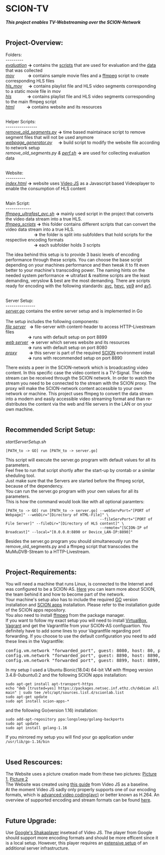 # SCION-TV</br>
***This project enables TV-Webstreaming over the SCION-Network***</br>
</br>

## Project-Overview:</br>

Folders:</br>
---------</br>
<i>[evaluation](evaluation) </i>  <strong>-></strong>  contains the [scripts](evaluation/scripts) that are used for evaluation and the [data](evaluation/data) that was collected</br>
<i>[mov](mov) &nbsp; &nbsp; &nbsp; &nbsp; &nbsp;  </i>  <strong>-></strong>  contains sample movie files and a [ffmpeg](https://ffmpeg.org/ffmpeg-formats.html#hls-2) script to create corresponding HLS files         </br> 
<i>[hls_mov](hls_mov) &nbsp;&nbsp;&nbsp; </i>  <strong>-></strong>  contains playlist file and HLS video segments corresponding to a static movie file in mov </br>
<i>[hls](hls) &nbsp;&nbsp;  &nbsp; &nbsp; &nbsp; &nbsp;&nbsp;  </i>  <strong>-></strong>  contains playlist file and HLS video segments corresponding to the main ffmpeg script     </br>
<i>[html](html) &nbsp;&nbsp; &nbsp;&nbsp; &nbsp;&nbsp;  </i>  <strong>-></strong>  contains website and its resources</br></br>


Helper Scripts:</br>
----------------</br>
<i>[remove_old_segments.py](remove_old_segments.py)   </i>  <strong>-></strong> time based maintainace script to remove segment files that will not be used anymore </br>
<i>[webpage_generator.py](webpage_generator.py) &nbsp; &nbsp;   </i>  <strong>-></strong> build script to modify the website file according to network setup </br>
<i>remove_old_segments.py & [perf.sh](evaluation/perf.sh)</i>  <strong>-></strong> are used for collecting evaluation data</br></br>


Website:</br>
----------</br>
<i>[index.html](html/index.html)</i>  <strong>-></strong>  website uses [Video JS](https://videojs.com/) as a Javascript based Videoplayer to enable the consumption of HLS content </br></br>


Main Script:</br>
-------------</br>
<i>[ffmpeg_ultrafast_avc.sh](ffmpeg_scripts/avc/ffmpeg_ultrafast_avc.sh)</i>  <strong>-></strong>  mainly used script in the project that converts the video data stream into a true HLS. </br>
<i>[ffmpeg_scripts](ffmpeg_scripts)</i>  <strong>-></strong>  this folder contains different scripts that can convert the video data stream into a true HLS. </br>
<i>  &nbsp;  &nbsp;  &nbsp;  &ensp;  &nbsp;  &nbsp;  &ensp;  &ensp;  &nbsp;  &nbsp;&nbsp;</i>  <strong>-></strong> the folder is split into subfolders that hold scripts for the respective encoding formats </br>
<i>  &nbsp;  &nbsp;  &nbsp;  &ensp;  &nbsp;  &nbsp;  &ensp;  &ensp;  &nbsp;  &nbsp;&nbsp;</i>  <strong>-></strong> each subfolder holds 3 scripts </br>

The idea behind this setup is to provide 3 basic levels of encoding performance through these scripts. You can choose the base script depending on your machines performance and then tweak it to fit even better to your machine's transcoding power. The naming hints on the needed system performance => ultrafast & realtime scripts are the least demanding, veryslow & best are the most demanding. There are scripts ready for encoding with the following standards: [avc](ffmpeg_scripts/avc), [hevc](ffmpeg_scripts/hecv), [vp9](ffmpeg_scripts/vp9) and [av1](ffmpeg_scripts/av1). </br></br>


Server Setup:</br>
---------------</br>
<i>[server.go](server.go)</i> contains the entire server setup and is implemented in Go </br></br>
The setup includes the following components:</br>
<i>[file server](https://github.com/Nils-Treuheit/SCION-TV/blob/0b8c8f0ffc8613eb76f95da0c6d5a88a987b188d/file_server.go) &nbsp;</i>  <strong>-></strong> file-server with content-header to access HTTP-Livestream files</br>
<i>  &nbsp;  &nbsp;  &nbsp;  &ensp;  &nbsp;  &nbsp;  &ensp;  &ensp;</i>  <strong>-></strong> runs with default setup on port 8899 </br>
<i>[web server](https://github.com/Nils-Treuheit/SCION-TV/blob/0b8c8f0ffc8613eb76f95da0c6d5a88a987b188d/web_server.go)&nbsp; </i>  <strong>-></strong> server which serves website and its resources </br>
<i>  &nbsp;  &nbsp;  &nbsp;  &ensp;  &nbsp;  &nbsp;  &ensp;  &ensp;</i>  <strong>-></strong> runs with default setup on port 8080                    
<i>[proxy](https://github.com/netsec-ethz/scion-apps/tree/master/_examples/shttp/proxy) &nbsp; &nbsp; &nbsp; &nbsp;&nbsp;</i>  <strong>-></strong>  this server is part of the required [SCION](https://scion-architecture.net) environment install</br>
<i>  &nbsp;  &nbsp;  &nbsp;  &ensp;  &nbsp;  &nbsp;  &ensp;  &ensp;</i>  <strong>-></strong> runs with recommended setup on port 8890 </br>

There exists a peer in the SCION-network which is broadcasting video content. In this specific case the video content is a TV-Signal. The video stream can be received through the SCION network. In order to watch the stream you need to be connected to the stream with the SCION proxy. The proxy will make the SCION-network content accessible to your own network or machine. This project uses ffmpeg to convert the data stream into a modern and easily accessible video streaming format and than re-distributes the content via the web and file servers in the LAN or on your own machine.  
</br>


## Recommended Script Setup:</br>
<i>startServerSetup.sh </i>
```shell-script 
[PATH_to -> GO] run [PATH_to -> server.go]
```
This script will execute the server.go program with default values for all its parameters.</br>
Feel free to run that script shortly after the start-up by crontab or a similar sheduling tool.</br>
Just make sure that the Servers are started before the ffmpeg script, because of the dependency.</br>
You can run the server.go program with your own values for all its parameters.</br>
This is how the command would look like with all optional paramters:
```shell
[PATH_to -> GO] run [PATH_to -> server.go] --webServPort="[PORT of Webpage]" --webDir="[Directory of HTML-File]" \
                                           --fileServPort="[PORT of File Server]" --fileDir="[Directory of HLS content]" \
                                           --remote="[SCION-IP of Broadcast]" --local="[0.0.0.0:8890 or Device_LAN-IP:8890]"
```
Besides the server.go program you should simultaneously run the remove_old_segments.py and a ffmpeg script that transcodes the MuMuDVB-Stream to a HTTP-Livestream.  
</br>

## Project-Requirements:</br>
You will need a machine that runs Linux, is connected to the Internet and was configured to be a SCION-AS. [Here](https://www.scionlab.org/) you can learn more about SCION, the team behind it and how to become part of the network.</br>
Your machine's setup also has to include the required [GO](https://golang.org/dl/#go1.16) version installation and [SCION apps](https://github.com/netsec-ethz/scion-apps) installation. Please refer to the installation guide of the SCION apps repository.</br>
You also need to install [ffmpeg](https://ffmpeg.org/download.html) from the package manager.</br>
If you want to follow my exact setup you will need to install [VirtualBox](https://www.virtualbox.org/wiki/Downloads), [Vagrant](https://www.vagrantup.com/downloads) and get the Vagrantfile from your SCION-AS configuartion. You definitely have to add some lines to your Vagrantfile regarding port forwarding. If you choose to use the default configuration you need to add these lines in the Vagrantfile:
<pre>config.vm.network "forwarded_port", guest: 8080, host: 80, protocol: "tcp"
config.vm.network "forwarded_port", guest: 8890, host: 8890, protocol: "tcp"
config.vm.network "forwarded_port", guest: 8899, host: 8899, protocol: "tcp"</pre>
In my setup I used a Ubuntu Bionic(18.04) 64-bit VM with ffmpeg version 3.4.8-0ubuntu0.2 and the following SCION apps installation:
```shell
sudo apt-get install apt-transport-https
echo "deb [trusted=yes] https://packages.netsec.inf.ethz.ch/debian all main" | sudo tee /etc/apt/sources.list.d/scionlab.list
sudo apt-get update
sudo apt install scion-apps-*
```
and the following Go(version 1.16) installation:
```shell
sudo add-apt-repository ppa:longsleep/golang-backports
sudo apt update
sudo apt install golang-1.16
```
If you mirrored my setup you will find your go application under <code>/usr/lib/go-1.16/bin</code>
</br></br>

## Used Rescources:</br>
The Website uses a picture creation made from these two pictures: [Picture 1](https://www.theatlantic.com/science/archive/2021/03/black-hole-cygnus-suprise/618049/), [Picture 2](https://www.flaticon.com/de/kostenloses-icon/wiedergabetaste_375?term=play%20taste&page=1&position=2&page=1&position=2&related_id=375&origin=tag)</br>
The Website was created using [this guide](https://videojs.com/getting-started/) from Video JS as a baseline.</br>
At the moment Video JS sadly only properly supports one of our encoding formats, which is [advanced video coding(avc)](https://en.wikipedia.org/wiki/Advanced_Video_Coding) or better known as H.264. An overview of supported encoding and stream formats can be found [here](https://github.com/videojs/http-streaming/blob/main/docs/supported-features.md).</br></br>

## Future Upgrade:</br>
Use [Google's Shakaplayer](https://opensource.google/projects/shaka-player) insetead of Video JS. The player from Google should support more encoding formats and should be more efficent since it is a local setup. However, this player requires an [extensive setup](https://shaka-player-demo.appspot.com/docs/api/tutorial-welcome.html) of an additional server infrastructure.    
